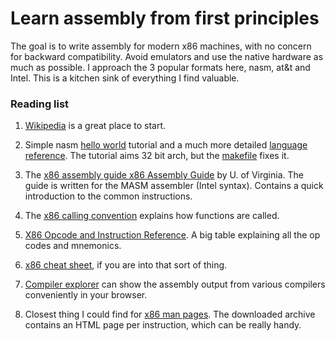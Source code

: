 # Learn assembly from first principles

The goal is to write assembly for modern x86 machines, with no concern for
backward compatibility. Avoid emulators and use the native hardware as much as
possible. I approach the 3 popular formats here, nasm, at&t and Intel. This is a
kitchen sink of everything I find valuable.

### Reading list

1. [Wikipedia][wiki] is a great place to start.

1. Simple nasm [hello world][hello] tutorial and a much more
   detailed [language reference][nasm-ref]. The tutorial aims 32 bit arch, but
   the [makefile](nasm/Makefile) fixes it.

1. The [x86 assembly guide x86 Assembly Guide][guide] by U. of Virginia. The
   guide is written for the MASM assembler (Intel syntax). Contains a quick
   introduction to the common instructions.

1. The [x86 calling convention][cc] explains how functions are called.

1. [X86 Opcode and Instruction Reference][ref]. A big table explaining all the
   op codes and mnemonics.

1. [x86 cheat sheet][cheat], if you are into that sort of thing.

1. [Compiler explorer][explorer] can show the assembly output from various
   compilers conveniently in your browser.

1. Closest thing I could find for [x86 man pages][man]. The downloaded archive
   contains an HTML page per instruction, which can be really handy.

[cc]: https://en.wikipedia.org/wiki/Calling_convention#x86
[cheat]: https://cs.brown.edu/courses/cs033/docs/guides/x64_cheatsheet.pdf
[explorer]: https://gcc.godbolt.org
[guide]: https://www.cs.virginia.edu/~evans/cs216/guides/x86.html
[hello]: http://asm.sourceforge.net/intro/hello.html
[man]: https://github.com/zneak/x86doc
[nasm-ref]: http://www.nasm.us/doc/nasmdoc3.html
[ref]: http://ref.x86asm.net/coder64.html
[wiki]: https://en.wikipedia.org/wiki/X86_assembly_language
